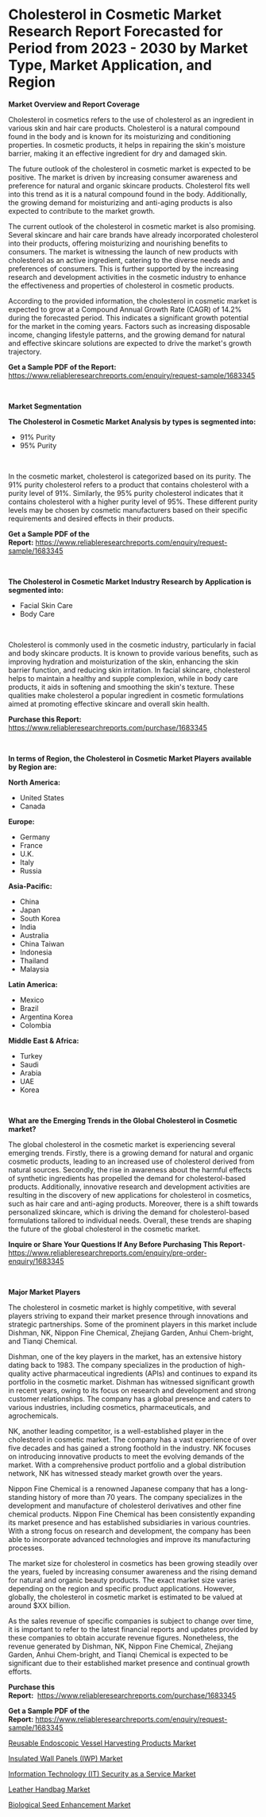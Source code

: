 <p><h1>Cholesterol in Cosmetic Market Research Report Forecasted for Period from 2023 -  2030 by Market Type, Market Application, and Region</h1></p><p><strong>Market Overview and Report Coverage</strong></p>
<p><p>Cholesterol in cosmetics refers to the use of cholesterol as an ingredient in various skin and hair care products. Cholesterol is a natural compound found in the body and is known for its moisturizing and conditioning properties. In cosmetic products, it helps in repairing the skin's moisture barrier, making it an effective ingredient for dry and damaged skin.</p><p>The future outlook of the cholesterol in cosmetic market is expected to be positive. The market is driven by increasing consumer awareness and preference for natural and organic skincare products. Cholesterol fits well into this trend as it is a natural compound found in the body. Additionally, the growing demand for moisturizing and anti-aging products is also expected to contribute to the market growth.</p><p>The current outlook of the cholesterol in cosmetic market is also promising. Several skincare and hair care brands have already incorporated cholesterol into their products, offering moisturizing and nourishing benefits to consumers. The market is witnessing the launch of new products with cholesterol as an active ingredient, catering to the diverse needs and preferences of consumers. This is further supported by the increasing research and development activities in the cosmetic industry to enhance the effectiveness and properties of cholesterol in cosmetic products.</p><p>According to the provided information, the cholesterol in cosmetic market is expected to grow at a Compound Annual Growth Rate (CAGR) of 14.2% during the forecasted period. This indicates a significant growth potential for the market in the coming years. Factors such as increasing disposable income, changing lifestyle patterns, and the growing demand for natural and effective skincare solutions are expected to drive the market's growth trajectory.</p></p>
<p><strong>Get a Sample PDF of the Report:</strong> <a href="https://www.reliableresearchreports.com/enquiry/request-sample/1683345">https://www.reliableresearchreports.com/enquiry/request-sample/1683345</a></p>
<p>&nbsp;</p>
<p><strong>Market Segmentation</strong></p>
<p><strong>The Cholesterol in Cosmetic Market Analysis by types is segmented into:</strong></p>
<p><ul><li>91% Purity</li><li>95% Purity</li></ul></p>
<p>&nbsp;</p>
<p><p>In the cosmetic market, cholesterol is categorized based on its purity. The 91% purity cholesterol refers to a product that contains cholesterol with a purity level of 91%. Similarly, the 95% purity cholesterol indicates that it contains cholesterol with a higher purity level of 95%. These different purity levels may be chosen by cosmetic manufacturers based on their specific requirements and desired effects in their products.</p></p>
<p><strong>Get a Sample PDF of the Report:</strong>&nbsp;<a href="https://www.reliableresearchreports.com/enquiry/request-sample/1683345">https://www.reliableresearchreports.com/enquiry/request-sample/1683345</a></p>
<p>&nbsp;</p>
<p><strong>The Cholesterol in Cosmetic Market Industry Research by Application is segmented into:</strong></p>
<p><ul><li>Facial Skin Care</li><li>Body Care</li></ul></p>
<p>&nbsp;</p>
<p><p>Cholesterol is commonly used in the cosmetic industry, particularly in facial and body skincare products. It is known to provide various benefits, such as improving hydration and moisturization of the skin, enhancing the skin barrier function, and reducing skin irritation. In facial skincare, cholesterol helps to maintain a healthy and supple complexion, while in body care products, it aids in softening and smoothing the skin's texture. These qualities make cholesterol a popular ingredient in cosmetic formulations aimed at promoting effective skincare and overall skin health.</p></p>
<p><strong>Purchase this Report:</strong>&nbsp; <a href="https://www.reliableresearchreports.com/purchase/1683345">https://www.reliableresearchreports.com/purchase/1683345</a></p>
<p>&nbsp;</p>
<p><strong>In terms of Region, the Cholesterol in Cosmetic Market Players available by Region are:</strong></p>
<p>
    <p> <strong> North America: </strong>
        <ul>
            <li>United States</li>
            <li>Canada</li>
        </ul>
        </p> 
    <p> <strong> Europe: </strong>
        <ul>
            <li>Germany</li>
            <li>France</li>
            <li>U.K.</li>
            <li>Italy</li>
            <li>Russia</li>
        </ul>
        </p> 
    <p> <strong> Asia-Pacific: </strong>
        <ul>
            <li>China</li>
            <li>Japan</li>
            <li>South Korea</li>
            <li>India</li>
            <li>Australia</li>
            <li>China Taiwan</li>
            <li>Indonesia</li>
            <li>Thailand</li>
            <li>Malaysia</li>
        </ul>
        </p> 
    <p> <strong> Latin America: </strong>
        <ul>
            <li>Mexico</li>
            <li>Brazil</li>
            <li>Argentina Korea</li>
            <li>Colombia</li>
        </ul>
        </p> 
    <p> <strong> Middle East & Africa: </strong>
        <ul>
            <li>Turkey</li>
            <li>Saudi</li>
            <li>Arabia</li>
            <li>UAE</li>
            <li>Korea</li>
        </ul>
    </p>
    </p>
<p>&nbsp;</p>
<p><strong>What are the Emerging Trends in the Global Cholesterol in Cosmetic market?</strong></p>
<p><p>The global cholesterol in the cosmetic market is experiencing several emerging trends. Firstly, there is a growing demand for natural and organic cosmetic products, leading to an increased use of cholesterol derived from natural sources. Secondly, the rise in awareness about the harmful effects of synthetic ingredients has propelled the demand for cholesterol-based products. Additionally, innovative research and development activities are resulting in the discovery of new applications for cholesterol in cosmetics, such as hair care and anti-aging products. Moreover, there is a shift towards personalized skincare, which is driving the demand for cholesterol-based formulations tailored to individual needs. Overall, these trends are shaping the future of the global cholesterol in the cosmetic market.</p></p>
<p><strong>Inquire or Share Your Questions If Any Before Purchasing This Report</strong>- <a href="https://www.reliableresearchreports.com/enquiry/pre-order-enquiry/1683345">https://www.reliableresearchreports.com/enquiry/pre-order-enquiry/1683345</a></p>
<p>&nbsp;</p>
<p><strong>Major Market Players</strong></p>
<p><p>The cholesterol in cosmetic market is highly competitive, with several players striving to expand their market presence through innovations and strategic partnerships. Some of the prominent players in this market include Dishman, NK, Nippon Fine Chemical, Zhejiang Garden, Anhui Chem-bright, and Tianqi Chemical.</p><p>Dishman, one of the key players in the market, has an extensive history dating back to 1983. The company specializes in the production of high-quality active pharmaceutical ingredients (APIs) and continues to expand its portfolio in the cosmetic market. Dishman has witnessed significant growth in recent years, owing to its focus on research and development and strong customer relationships. The company has a global presence and caters to various industries, including cosmetics, pharmaceuticals, and agrochemicals.</p><p>NK, another leading competitor, is a well-established player in the cholesterol in cosmetic market. The company has a vast experience of over five decades and has gained a strong foothold in the industry. NK focuses on introducing innovative products to meet the evolving demands of the market. With a comprehensive product portfolio and a global distribution network, NK has witnessed steady market growth over the years.</p><p>Nippon Fine Chemical is a renowned Japanese company that has a long-standing history of more than 70 years. The company specializes in the development and manufacture of cholesterol derivatives and other fine chemical products. Nippon Fine Chemical has been consistently expanding its market presence and has established subsidiaries in various countries. With a strong focus on research and development, the company has been able to incorporate advanced technologies and improve its manufacturing processes.</p><p>The market size for cholesterol in cosmetics has been growing steadily over the years, fueled by increasing consumer awareness and the rising demand for natural and organic beauty products. The exact market size varies depending on the region and specific product applications. However, globally, the cholesterol in cosmetic market is estimated to be valued at around $XX billion.</p><p>As the sales revenue of specific companies is subject to change over time, it is important to refer to the latest financial reports and updates provided by these companies to obtain accurate revenue figures. Nonetheless, the revenue generated by Dishman, NK, Nippon Fine Chemical, Zhejiang Garden, Anhui Chem-bright, and Tianqi Chemical is expected to be significant due to their established market presence and continual growth efforts.</p></p>
<p><strong>Purchase this Report:</strong>&nbsp;&nbsp;<a href="https://www.reliableresearchreports.com/purchase/1683345">https://www.reliableresearchreports.com/purchase/1683345</a></p>
<p></p>
<p><strong>Get a Sample PDF of the Report:</strong>&nbsp;<a href="https://www.reliableresearchreports.com/enquiry/request-sample/1683345">https://www.reliableresearchreports.com/enquiry/request-sample/1683345</a></p>
<p><p><a href="https://medium.com/@daishawolff/reusable-endoscopic-vessel-harvesting-products-market-size-cagr-trends-2024-2030-8b099151c51e">Reusable Endoscopic Vessel Harvesting Products Market</a></p><p><a href="https://www.linkedin.com/pulse/insulated-wall-panels-iwp-market-research/">Insulated Wall Panels (IWP) Market</a></p><p><a href="https://www.linkedin.com/pulse/information-technology-security-service-market-1f/">Information Technology (IT) Security as a Service Market</a></p><p><a href="https://github.com/RoccoManning/Market-Research-Report-List-2/blob/main/leather-handbag-market.md">Leather Handbag Market</a></p><p><a href="https://medium.com/@vilmalittel/biological-seed-enhancement-market-report-reveals-the-latest-trends-and-growth-opportunities-of-7b8a93f70ea7">Biological Seed Enhancement Market</a></p></p>